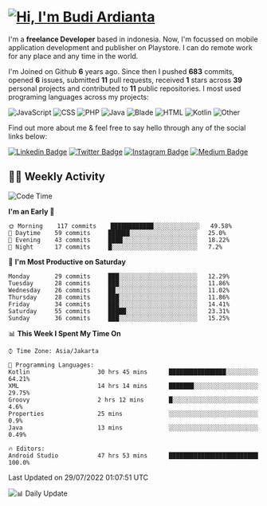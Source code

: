 # [![Hi, I'm Budi Ardianta](https://readme-typing-svg.herokuapp.com?size=24&vCenter=true&lines=%F0%9F%91%8B+Hi%2C+I'm+Budi+Ardianta+;%F0%9F%92%BB+Android+And+Web+Developer+)](https://git.io/typing-svg)

I'm a **freelance Developer** based in indonesia. Now, I'm focussed on mobile application development and publisher on Playstore. I can do remote work for any place and any time in the world.

I'm Joined on Github **6** years ago. Since then I pushed **683** commits, opened **6** issues, submitted **11** pull requests, received **1** stars across **39** personal projects and contributed to **11** public repositories.
I most used programing languages across my projects:

![JavaScript](https://img.shields.io/badge/-JavaScript-%23f1e05a?style=flat&logo=JavaScript&logoColor=white)
![CSS](https://img.shields.io/badge/-CSS-%23563d7c?style=flat&logo=CSS&logoColor=white)
![PHP](https://img.shields.io/badge/-PHP-%234F5D95?style=flat&logo=PHP&logoColor=white)
![Java](https://img.shields.io/badge/-Java-%23b07219?style=flat&logo=Java&logoColor=white)
![Blade](https://img.shields.io/badge/-Blade-%23f7523f?style=flat&logo=Blade&logoColor=white)
![HTML](https://img.shields.io/badge/-HTML-%23e34c26?style=flat&logo=HTML&logoColor=white)
![Kotlin](https://img.shields.io/badge/-Kotlin-%23A97BFF?style=flat&logo=Kotlin&logoColor=white)
![Other](https://img.shields.io/badge/-Other-%23ededed?style=flat&logo=Other&logoColor=white)

Find out more about me & feel free to say hello through any of the social links below:

[![Linkedin Badge](https://img.shields.io/badge/-budiardianata-blue?style=flat&logo=Linkedin&logoColor=white&link=https://www.linkedin.com/in/budiardianata/)](https://www.linkedin.com/in/budiardianata/)
[![Twitter Badge](https://img.shields.io/badge/-budiardianata-%231DA1F2.svg?style=flat&logo=twitter&logoColor=white&link=https://www.twitter.com/budiardianata)](https://www.linkedin.com/in/budiardianata/)
[![Instagram Badge](https://img.shields.io/badge/-budiardianata-purple?style=flat&logo=instagram&logoColor=white&link=https://instagram.com/budiardianata/)](https://instagram.com/budiardianata)
[![Medium Badge](https://img.shields.io/badge/-@budiardianata-%2312100E.svg?style=flat&logo=Medium&logoColor=white&link=https://medium.com/@budiardianata/)](https://medium.com/@budiardianata)

## 👨‍💻 Weekly Activity
<!--START_SECTION:waka-->
![Code Time](http://img.shields.io/badge/Code%20Time-0%20secs-blue)

**I'm an Early 🐤** 

```text
🌞 Morning    117 commits    ████████████░░░░░░░░░░░░░   49.58% 
🌆 Daytime    59 commits     ██████░░░░░░░░░░░░░░░░░░░   25.0% 
🌃 Evening    43 commits     ████░░░░░░░░░░░░░░░░░░░░░   18.22% 
🌙 Night      17 commits     █░░░░░░░░░░░░░░░░░░░░░░░░   7.2%

```
📅 **I'm Most Productive on Saturday** 

```text
Monday       29 commits     ███░░░░░░░░░░░░░░░░░░░░░░   12.29% 
Tuesday      28 commits     ███░░░░░░░░░░░░░░░░░░░░░░   11.86% 
Wednesday    26 commits     ██░░░░░░░░░░░░░░░░░░░░░░░   11.02% 
Thursday     28 commits     ███░░░░░░░░░░░░░░░░░░░░░░   11.86% 
Friday       34 commits     ███░░░░░░░░░░░░░░░░░░░░░░   14.41% 
Saturday     55 commits     █████░░░░░░░░░░░░░░░░░░░░   23.31% 
Sunday       36 commits     ███░░░░░░░░░░░░░░░░░░░░░░   15.25%

```


📊 **This Week I Spent My Time On** 

```text
⌚︎ Time Zone: Asia/Jakarta

💬 Programming Languages: 
Kotlin                   30 hrs 45 mins      ████████████████░░░░░░░░░   64.21% 
XML                      14 hrs 14 mins      ███████░░░░░░░░░░░░░░░░░░   29.75% 
Groovy                   2 hrs 12 mins       █░░░░░░░░░░░░░░░░░░░░░░░░   4.6% 
Properties               25 mins             ░░░░░░░░░░░░░░░░░░░░░░░░░   0.9% 
Java                     13 mins             ░░░░░░░░░░░░░░░░░░░░░░░░░   0.49%

🔥 Editors: 
Android Studio           47 hrs 53 mins      █████████████████████████   100.0%

```


 Last Updated on 29/07/2022 01:07:51 UTC
<!--END_SECTION:waka-->

![📊 Daily Update](https://github.com/budiardianata/budiardianata/actions/workflows/update-activity.yml/badge.svg)
